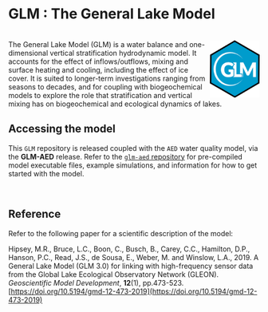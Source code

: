 # GLM : The General Lake Model

<br> 

<img src="glm.png" align="right"  width="100" >
The General Lake Model (GLM) is a water balance and one-dimensional vertical stratification
hydrodynamic model. It accounts for the effect of inflows/outflows, mixing and surface heating
and cooling, including the effect of ice cover. It is suited to longer-term investigations
ranging from seasons to decades, and for coupling with biogeochemical models to explore the
role that stratification and vertical mixing has on biogeochemical and ecological dynamics of lakes.

<br>

## Accessing the model

This `GLM` repository is released coupled with the `AED` water quality model, via the **GLM-AED** release. Refer to the [`glm-aed` repository](https://github.com/AquaticEcoDynamics/glm-aed) for pre-compiled model executable files, example simulations, and information for how to get started with the model.

<br>

## Reference

Refer to the following paper for a scientific description of the model:

Hipsey, M.R., Bruce, L.C., Boon, C., Busch, B., Carey, C.C., Hamilton, D.P., Hanson, P.C., Read, J.S., de Sousa, E., Weber, M. and Winslow, L.A., 2019. A General Lake Model (GLM 3.0) for linking with high-frequency sensor data from the Global Lake Ecological Observatory Network (GLEON). *Geoscientific Model Development*, **12**(1), pp.473-523. [https://doi.org/10.5194/gmd-12-473-2019](https://doi.org/10.5194/gmd-12-473-2019)
